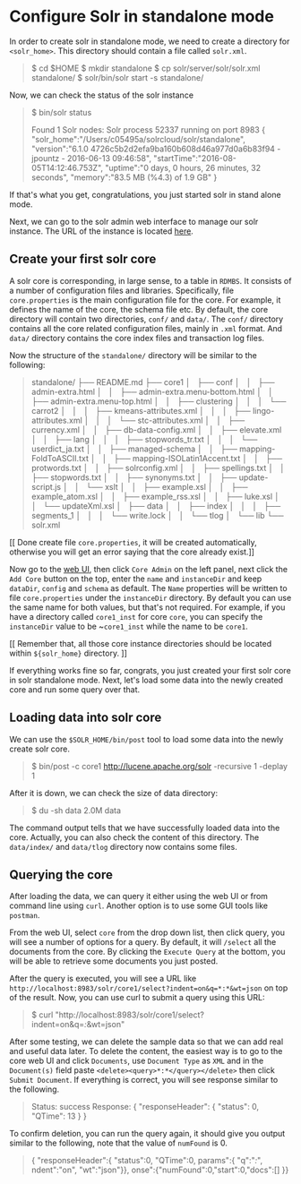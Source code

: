 # Configure Solr in standalone mode


In order to create solr in standalone mode, we need to create a directory for
`<solr_home>`. This directory should contain a file called `solr.xml`.

> $ cd $HOME
> $ mkdir standalone
> $ cp solr/server/solr/solr.xml standalone/
> $ solr/bin/solr start -s standalone/

Now, we can check the status of the solr instance

> $ bin/solr status
> 
> Found 1 Solr nodes:
> Solr process 52337 running on port 8983
> {
>   "solr_home":"/Users/c05495a/solrcloud/solr/standalone",
>     "version":"6.1.0 4726c5b2d2efa9ba160b608d46a977d0a6b83f94 - jpountz -
>     2016-06-13 09:46:58",
>       "startTime":"2016-08-05T14:12:46.753Z",
>         "uptime":"0 days, 0 hours, 26 minutes, 32 seconds",
> 	  "memory":"83.5 MB (%4.3) of 1.9 GB"
> }

If that's what you get, congratulations, you just started solr in stand alone mode. 

Next, we can go to the solr admin web interface to manage our solr
instance. The URL of the instance is located
[here](http://localhost:8983/solr/).

## Create your first solr core

A solr core is corresponding, in large sense, to a table in
`RDMBS`. It consists of a number of configuration files and
libraries. Specifically, file `core.properties` is the main
configuration file for the core. For example, it defines the name of
the core, the schema file etc. By default, the core directory will
contain two directories, `conf/` and `data/`. The `conf/` directory
contains all the core related configuration files, mainly in `.xml`
format. And `data/` directory contains the core index files and
transaction log files. 

Now the structure of the `standalone/` directory will be similar to
the following: 

> standalone/
> ├── README.md
> ├── core1
> │   ├── conf
> │   │   ├── admin-extra.html
> │   │   ├── admin-extra.menu-bottom.html
> │   │   ├── admin-extra.menu-top.html
> │   │   ├── clustering
> │   │   │   └── carrot2
> │   │   │       ├── kmeans-attributes.xml
> │   │   │       ├── lingo-attributes.xml
> │   │   │       └── stc-attributes.xml
> │   │   ├── currency.xml
> │   │   ├── db-data-config.xml
> │   │   ├── elevate.xml
> │   │   ├── lang
> │   │   │   ├── stopwords_tr.txt
> │   │   │   └── userdict_ja.txt
> │   │   ├── managed-schema
> │   │   ├── mapping-FoldToASCII.txt
> │   │   ├── mapping-ISOLatin1Accent.txt
> │   │   ├── protwords.txt
> │   │   ├── solrconfig.xml
> │   │   ├── spellings.txt
> │   │   ├── stopwords.txt
> │   │   ├── synonyms.txt
> │   │   ├── update-script.js
> │   │   └── xslt
> │   │       ├── example.xsl
> │   │       ├── example_atom.xsl
> │   │       ├── example_rss.xsl
> │   │       ├── luke.xsl
> │   │       └── updateXml.xsl
> │   ├── data
> │   │   ├── index
> │   │   │   ├── segments_1
> │   │   │   └── write.lock
> │   │   └── tlog
> │   └── lib
> └── solr.xml

[[ Done create file `core.properties`, it will be created automatically, otherwise you will get an error saying that the core already exist.]]

Now go to the [web UI](http://localhost:8983/solr), then click `Core Admin`
on the left panel, next click the `Add Core` button on the top, enter the
`name` and `instanceDir` and keep `dataDir`, `config` and `schema` as
default. The `Name` properties will be written to file `core.properties`
under the `instanceDir` directory. By default you can use the same name for
both values, but that's not required. For example, if you have a directory
called `core1_inst` for core `core`, you can specify the `instanceDir`
value to be ~`core1_inst` while the name to be `core1`.

[[ Remember that, all those core instance directories should be located within `${solr_home}` directory. ]] 

If everything works fine so far, congrats, you just created your first
solr core in solr standalone mode. Next, let's load some data into the
newly created core and run some query over that.

## Loading data into solr core

We can use the `$SOLR_HOME/bin/post` tool to load some data into the newly
create solr core. 

> $ bin/post -c core1 http://lucene.apache.org/solr -recursive 1 -deplay 1

After it is down, we can check the size of data directory: 

> $ du -sh data
> 2.0M     data

The command output tells that we have successfully loaded data into the
core. Actually, you can also check the content of this directory. The
`data/index/` and `data/tlog` directory now contains some files. 

## Querying the core

After loading the data, we can query it either using the web UI or from
command line using `curl`. Another option is to use some GUI tools like
`postman`. 

From the web UI, select `core` from the drop down list, then click query,
you will see a number of options for a query. By default, it will `/select`
all the documents from the core. By clicking the `Execute Query` at the
bottom, you will be able to retrieve some documents you just posted. 

After the query is executed, you will see a URL like
`http://localhost:8983/solr/core1/select?indent=on&q=*:*&wt=json` on top of
the result. Now, you can use curl to submit a query using this URL: 

> $ curl "http://localhost:8983/solr/core1/select?indent=on&q=*:*&wt=json"

After some testing, we can delete the sample data so that we can add real
and useful data later. To delete the content, the easiest way is to go to
the core web UI and click `Documents`, use `Document Type` as `XML` and in
the `Document(s)` field paste `<delete><query>*:*</query></delete>` then
click `Submit Document`. If everything is correct, you will see response
similar to the following. 

> Status: success
> Response:
> {
>   "responseHeader": {
>       "status": 0,
> 	     "QTime": 13
> 	}
> }

To confirm deletion, you can run the query again, it should give you output
similar to the following, note that the value of `numFound` is 0. 

> {
>   "responseHeader":{
>       "status":0,
> 	     "QTime":0,
> 		 params":{
> 		       "q":"*:*",
> 			ndent":"on",
> 			  "wt":"json"}},
> 			onse":{"numFound":0,"start":0,"docs":[] }}

